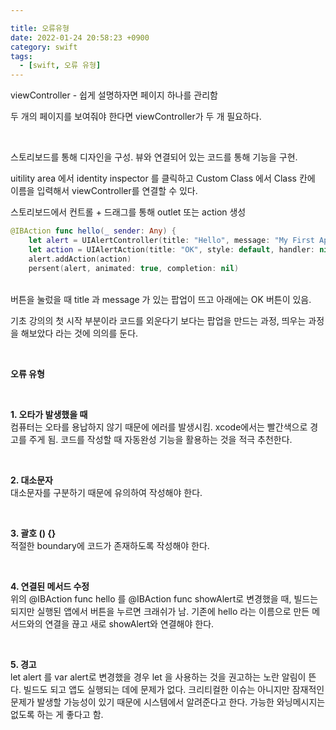 ```yaml
---

title: 오류유형
date: 2022-01-24 20:58:23 +0900
category: swift
tags:
  - [swift, 오류 유형]
---
```


viewController - 쉽게 설명하자면 페이지 하나를 관리함

두 개의 페이지를 보여줘야 한다면 viewController가 두 개 필요하다.

<br>

스토리보드를 통해 디자인을 구성.  뷰와 연결되어 있는 코드를 통해 기능을 구현.

uitility area 에서 identity inspector 를 클릭하고 Custom Class 에서 Class 칸에 이름을 입력해서 viewController를 연결할 수 있다.

스토리보드에서 컨트롤 + 드래그를 통해 outlet 또는 action 생성

```swift
@IBAction func hello(_ sender: Any) {
    let alert = UIAlertController(title: "Hello", message: "My First App!!", preferredStyle: .alert)
    let action = UIAlertAction(title: "OK", style: default, handler: nil)
    alert.addAction(action)
    persent(alert, animated: true, completion: nil)
```

<br>
버튼을 눌렀을 때 title 과 message 가 있는 팝업이 뜨고 아래에는 OK 버튼이 있음.

기초 강의의 첫 시작 부분이라 코드를 외운다기 보다는 팝업을 만드는 과정, 띄우는 과정을 해보았다 라는 것에 의의를 둔다.

<br>

**오류 유형**

<br>

**1. 오타가 발생했을 때**
<br>
컴퓨터는 오타를 용납하지 않기 때문에 에러를 발생시킴. xcode에서는 빨간색으로 경고를 주게 됨.
코드를 작성할 때 자동완성 기능을 활용하는 것을 적극 추천한다.

<br>

**2. 대소문자**
<br>
대소문자를 구분하기 때문에 유의하여 작성해야 한다.

<br>

**3. 괄호 () {}**
<br>
적절한 boundary에 코드가 존재하도록 작성해야 한다.

<br>

**4. 연결된 메서드 수정**
<br>
위의 @IBAction func hello 를 @IBAction func showAlert로 변경했을 때, 빌드는 되지만 실행된 앱에서 버튼을 누르면 크래쉬가 남.
기존에 hello 라는 이름으로 만든 메서드와의 연결을 끊고 새로 showAlert와 연결해야 한다.

<br>

**5. 경고**
<br>
let alert 를 var alert로 변경했을 경우 let 을 사용하는 것을 권고하는 노란 알림이 뜬다.
빌드도 되고 앱도 실행되는 데에 문제가 없다.
크리티컬한 이슈는 아니지만 잠재적인 문제가 발생할 가능성이 있기 때문에 시스템에서 알려준다고 한다.
가능한 와닝메시지는 없도록 하는 게 좋다고 함.
